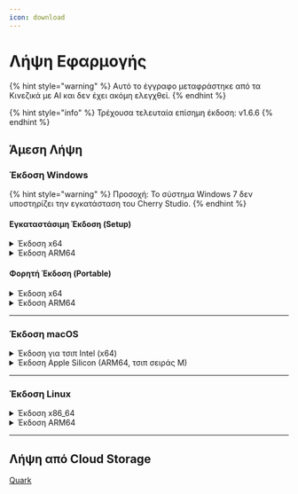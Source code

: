 ```yaml
---
icon: download
---
```

# Λήψη Εφαρμογής


{% hint style="warning" %}
Αυτό το έγγραφο μεταφράστηκε από τα Κινεζικά με AI και δεν έχει ακόμη ελεγχθεί.
{% endhint %}




{% hint style="info" %}
Τρέχουσα τελευταία επίσημη έκδοση: v1.6.6
{% endhint %}

## Άμεση Λήψη

### Έκδοση Windows

{% hint style="warning" %}
Προσοχή: Το σύστημα Windows 7 δεν υποστηρίζει την εγκατάσταση του Cherry Studio.
{% endhint %}

#### Εγκαταστάσιμη Έκδοση (Setup)

<details>

<summary>Έκδοση x64</summary>

Κύρια διαδρομή:

【[Επίσημη Ιστοσελίδα Cherry Studio](https://cherry-ai.com/download)】 【[GitHub](https://github.com/CherryHQ/cherry-studio/releases/download/v1.6.0-rc.2/Cherry-Studio-1.6.6-rc.2-x64-setup.exe)】

Εναλλακτικές διαδρομές:

【[Γραμμή 1](https://download-cf.ocoolai.com/https://github.com/CherryHQ/cherry-studio/releases/download/v1.6.0-rc.2/Cherry-Studio-1.6.6-rc.2-x64-setup.exe)】 【[Γραμμή 2](https://download.ocoolai.com/https://github.com/CherryHQ/cherry-studio/releases/download/v1.6.0-rc.2/Cherry-Studio-1.6.6-rc.2-x64-setup.exe)】 【[Γραμμή 3](https://download.ocoolai.online/https://github.com/CherryHQ/cherry-studio/releases/download/v1.6.0-rc.2/Cherry-Studio-1.6.6-rc.2-x64-setup.exe)】

</details>

<details>

<summary>Έκδοση ARM64</summary>

Κύρια διαδρομή:

【[Επίσημη Ιστοσελίδα Cherry Studio](https://cherry-ai.com/download)】 【[GitHub](https://github.com/CherryHQ/cherry-studio/releases/download/v1.6.0-rc.2/Cherry-Studio-1.6.6-rc.2-arm64-setup.exe)】

Εναλλακτικές διαδρομές:

【[Γραμμή 1](https://download-cf.ocoolai.com/https://github.com/CherryHQ/cherry-studio/releases/download/v1.6.0-rc.2/Cherry-Studio-1.6.6-rc.2-arm64-setup.exe)】 【[Γραμμή 2](https://download.ocoolai.com/https://github.com/CherryHQ/cherry-studio/releases/download/v1.6.0-rc.2/Cherry-Studio-1.6.6-rc.2-arm64-setup.exe)】 【[Γραμμή 3](https://download.ocoolai.online/https://github.com/CherryHQ/cherry-studio/releases/download/v1.6.0-rc.2/Cherry-Studio-1.6.6-rc.2-arm64-setup.exe)】

</details>

#### Φορητή Έκδοση (Portable)

<details>

<summary>Έκδοση x64</summary>

Κύρια διαδρομή:

【[Επίσημη Ιστοσελίδα Cherry Studio](https://cherry-ai.com/download)】 【[GitHub](https://github.com/CherryHQ/cherry-studio/releases/download/v1.6.0-rc.2/Cherry-Studio-1.6.6-rc.2-x64-portable.exe)】

Εναλλακτικές διαδρομές:

【[Γραμμή 1](https://download-cf.ocoolai.com/https://github.com/CherryHQ/cherry-studio/releases/download/v1.6.0-rc.2/Cherry-Studio-1.6.6-rc.2-x64-portable.exe)】 【[Γραμμή 2](https://download.ocoolai.com/https://github.com/CherryHQ/cherry-studio/releases/download/v1.6.0-rc.2/Cherry-Studio-1.6.6-rc.2-x64-portable.exe)】 【[Γραμμή 3](https://download.ocoolai.online/https://github.com/CherryHQ/cherry-studio/releases/download/v1.6.0-rc.2/Cherry-Studio-1.6.6-rc.2-x64-portable.exe)】

</details>

<details>

<summary>Έκδοση ARM64</summary>

Κύρια διαδρομή:

【[Επίσημη Ιστοσελίδα Cherry Studio](https://cherry-ai.com/download)】 【[GitHub](https://github.com/CherryHQ/cherry-studio/releases/download/v1.6.0-rc.2/Cherry-Studio-1.6.6-rc.2-arm64-portable.exe)】

Εναλλακτικές διαδρομές:

【[Γραμμή 1](https://download-cf.ocoolai.com/https://github.com/CherryHQ/cherry-studio/releases/download/v1.6.0-rc.2/Cherry-Studio-1.6.6-rc.2-arm64-portable.exe)】 【[Γραμμή 2](https://download.ocoolai.com/https://github.com/CherryHQ/cherry-studio/releases/download/v1.6.0-rc.2/Cherry-Studio-1.6.6-rc.2-arm64-portable.exe)】 【[Γραμμή 3](https://download.ocoolai.online/https://github.com/CherryHQ/cherry-studio/releases/download/v1.6.0-rc.2/Cherry-Studio-1.6.6-rc.2-arm64-portable.exe)】

</details>

***

### Έκδοση macOS

<details>

<summary>Έκδοση για τσιπ Intel (x64)</summary>

Κύρια διαδρομή:

【[Επίσημη Ιστοσελίδα Cherry Studio](https://cherry-ai.com/download)】 【[GitHub](https://github.com/CherryHQ/cherry-studio/releases/download/v1.6.0-rc.2/Cherry-Studio-1.6.6-rc.2-x64.dmg)】

Εναλλακτικές διαδρομές:

【[Γραμμή 1](https://download-cf.ocoolai.com/https://github.com/CherryHQ/cherry-studio/releases/download/v1.6.0-rc.2/Cherry-Studio-1.6.6-rc.2.dmg)】 【[Γραμμή 2](https://download.ocoolai.com/https://github.com/CherryHQ/cherry-studio/releases/download/v1.6.0-rc.2/Cherry-Studio-1.6.6-rc.2-x64.dmg)】 【[Γραμμή 3](https://download.ocoolai.online/https://github.com/CherryHQ/cherry-studio/releases/download/v1.6.0-rc.2/Cherry-Studio-1.6.6-rc.2-x64.dmg)】

</details>

<details>

<summary>Έκδοση Apple Silicon (ARM64, τσιπ σειράς M)</summary>

Κύρια διαδρομή:

【[Επίσημη Ιστοσελίδα Cherry Studio](https://cherry-ai.com/download)】 【[GitHub](https://github.com/CherryHQ/cherry-studio/releases/download/v1.6.0-rc.2/Cherry-Studio-1.6.6-rc.2-arm64.dmg)】

Εναλλακτικές διαδρομές:

【[Γραμμή 1](https://download-cf.ocoolai.com/https://github.com/CherryHQ/cherry-studio/releases/download/v1.6.0-rc.2/Cherry-Studio-1.6.6-rc.2-arm64.dmg)】 【[Γραμμή 2](https://download.ocoolai.com/https://github.com/CherryHQ/cherry-studio/releases/download/v1.6.0-rc.2/Cherry-Studio-1.6.6-rc.2-arm64.dmg)】 【[Γραμμή 3](https://download.ocoolai.online/https://github.com/CherryHQ/cherry-studio/releases/download/v1.6.0-rc.2/Cherry-Studio-1.6.6-rc.2-arm64.dmg)】

</details>

***

### Έκδοση Linux

<details>

<summary>Έκδοση x86_64</summary>

Κύρια διαδρομή:

【[Επίσημη Ιστοσελίδα Cherry Studio](https://cherry-ai.com/download)】 【[GitHub](https://github.com/CherryHQ/cherry-studio/releases/download/v1.6.0-rc.2/Cherry-Studio-1.6.6-rc.2-x86_64.AppImage)】

Εναλλακτικές διαδρομές:

【[Γραμμή 1](https://download-cf.ocoolai.com/https://github.com/CherryHQ/cherry-studio/releases/download/v1.6.0-rc.2/Cherry-Studio-1.6.6-rc.2-x86_64.AppImage)】 【[Γραμμή 2](https://download.ocoolai.com/https://github.com/CherryHQ/cherry-studio/releases/download/v1.6.0-rc.2/Cherry-Studio-1.6.6-rc.2-x86_64.AppImage)】 【[Γραμμή 3](https://download.ocoolai.online/https://github.com/CherryHQ/cherry-studio/releases/download/v1.6.0-rc.2/Cherry-Studio-1.6.6-rc.2-x86_64.AppImage)】

</details>

<details>

<summary>Έκδοση ARM64</summary>

Κύρια διαδρομή:

【[Επίσημη Ιστοσελίδα Cherry Studio](https://cherry-ai.com/download)】 【[GitHub](https://github.com/CherryHQ/cherry-studio/releases/download/v1.6.0-rc.2/Cherry-Studio-1.6.6-rc.2-arm64.AppImage)】

Εναλλακτικές διαδρομές:

【[Γραμμή 1](https://download-cf.ocoolai.com/https://github.com/CherryHQ/cherry-studio/releases/download/v1.6.0-rc.2/Cherry-Studio-1.6.6-rc.2-arm64.AppImage)】 【[Γραμμή 2](https://download.ocoolai.com/https://github.com/CherryHQ/cherry-studio/releases/download/v1.6.0-rc.2/Cherry-Studio-1.6.6-rc.2-arm64.AppImage)】 【[Γραμμή 3](https://download.ocoolai.online/https://github.com/CherryHQ/cherry-studio/releases/download/v1.6.0-rc.2/Cherry-Studio-1.6.6-rc.2-arm64-AppImage)】

</details>

***

## Λήψη από Cloud Storage

[Quark](https://pan.quark.cn/s/4044324d0ecd#/list/share)